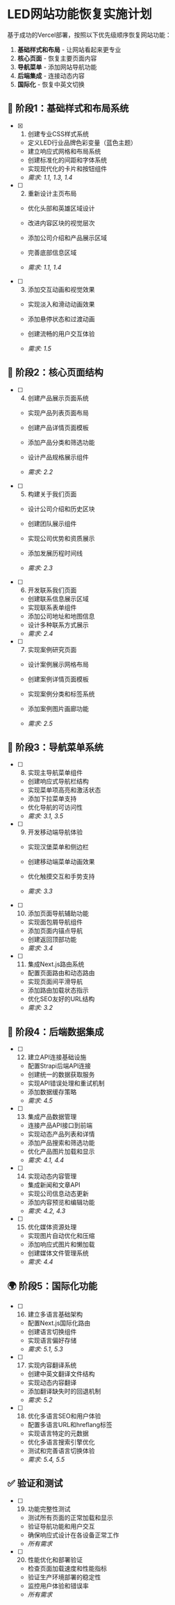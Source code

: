 # LED网站功能恢复实施计划

基于成功的Vercel部署，按照以下优先级顺序恢复网站功能：
1. **基础样式和布局** - 让网站看起来更专业
2. **核心页面** - 恢复主要页面内容  
3. **导航菜单** - 添加网站导航功能
4. **后端集成** - 连接动态内容
5. **国际化** - 恢复中英文切换

## 🎨 阶段1：基础样式和布局系统

- [x] 1. 创建专业CSS样式系统


  - 定义LED行业品牌色彩变量（蓝色主题）
  - 建立响应式网格和布局系统
  - 创建标准化的间距和字体系统
  - 实现现代化的卡片和按钮组件
  - _需求: 1.1, 1.3, 1.4_



- [ ] 2. 重新设计主页布局
  - 优化头部和英雄区域设计
  - 改进内容区块的视觉层次
  - 添加公司介绍和产品展示区域


  - 完善底部信息区域
  - _需求: 1.1, 1.4_

- [ ] 3. 添加交互动画和视觉效果
  - 实现淡入和滑动动画效果
  - 添加悬停状态和过渡动画


  - 创建流畅的用户交互体验
  - _需求: 1.5_

## 📄 阶段2：核心页面结构



- [ ] 4. 创建产品展示页面系统
  - 实现产品列表页面布局
  - 创建产品详情页面模板
  - 添加产品分类和筛选功能
  - 设计产品规格展示组件

  - _需求: 2.2_

- [ ] 5. 构建关于我们页面
  - 设计公司介绍和历史区块
  - 创建团队展示组件
  - 实现公司优势和资质展示

  - 添加发展历程时间线
  - _需求: 2.3_

- [ ] 6. 开发联系我们页面
  - 创建联系信息展示区域
  - 实现联系表单组件
  - 添加公司地址和地图信息
  - 设计多种联系方式展示
  - _需求: 2.4_

- [ ] 7. 实现案例研究页面
  - 设计案例展示网格布局
  - 创建案例详情页面模板
  - 实现案例分类和标签系统


  - 添加案例图片画廊功能
  - _需求: 2.5_

## 🧭 阶段3：导航菜单系统


- [ ] 8. 实现主导航菜单组件
  - 创建响应式导航栏结构
  - 实现菜单项高亮和激活状态
  - 添加下拉菜单支持
  - 优化导航的可访问性
  - _需求: 3.1, 3.5_

- [ ] 9. 开发移动端导航体验
  - 实现汉堡菜单和侧边栏
  - 创建移动端菜单动画效果
  - 优化触摸交互和手势支持

  - _需求: 3.3_

- [ ] 10. 添加页面导航辅助功能
  - 实现面包屑导航组件
  - 添加页面内锚点导航
  - 创建返回顶部功能
  - _需求: 3.4_

- [ ] 11. 集成Next.js路由系统
  - 配置页面路由和动态路由
  - 实现页面间平滑导航
  - 添加路由加载状态指示
  - 优化SEO友好的URL结构
  - _需求: 3.2_

## 🔌 阶段4：后端数据集成

- [ ] 12. 建立API连接基础设施
  - 配置Strapi后端API连接
  - 创建统一的数据获取服务
  - 实现API错误处理和重试机制
  - 添加数据缓存策略
  - _需求: 4.5_

- [ ] 13. 集成产品数据管理
  - 连接产品API接口到前端
  - 实现动态产品列表和详情
  - 添加产品搜索和筛选功能
  - 优化产品图片加载和显示
  - _需求: 4.1, 4.4_

- [ ] 14. 实现动态内容管理
  - 集成新闻和文章API
  - 实现公司信息动态更新
  - 添加内容预览和编辑功能
  - _需求: 4.2, 4.3_

- [ ] 15. 优化媒体资源处理
  - 实现图片自动优化和压缩
  - 添加响应式图片和懒加载
  - 创建媒体文件管理系统
  - _需求: 4.4_

## 🌍 阶段5：国际化功能

- [ ] 16. 建立多语言基础架构
  - 配置Next.js国际化路由
  - 创建语言切换组件
  - 实现语言偏好存储
  - _需求: 5.1, 5.3_

- [ ] 17. 实现内容翻译系统
  - 创建中英文翻译文件结构
  - 实现动态内容翻译
  - 添加翻译缺失时的回退机制
  - _需求: 5.2_

- [ ] 18. 优化多语言SEO和用户体验
  - 配置多语言URL和hreflang标签
  - 实现语言特定的元数据
  - 优化多语言搜索引擎优化
  - 测试和完善语言切换体验
  - _需求: 5.4, 5.5_

## ✅ 验证和测试

- [ ] 19. 功能完整性测试
  - 测试所有页面的正常加载和显示
  - 验证导航功能和用户交互
  - 确保响应式设计在各设备正常工作
  - _所有需求_

- [ ] 20. 性能优化和部署验证
  - 检查页面加载速度和性能指标
  - 验证生产环境部署的稳定性
  - 监控用户体验和错误率
  - _所有需求_